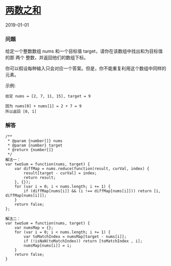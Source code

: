 # [两数之和](https://leetcode-cn.com/problems/two-sum)
2019-01-01

### 问题

给定一个整数数组 nums 和一个目标值 target，请你在该数组中找出和为目标值的那 两个 整数，并返回他们的数组下标。

你可以假设每种输入只会对应一个答案。但是，你不能重复利用这个数组中同样的元素。

示例:

```
给定 nums = [2, 7, 11, 15], target = 9

因为 nums[0] + nums[1] = 2 + 7 = 9
所以返回 [0, 1]
```

### 解答

```
/**
 * @param {number[]} nums
 * @param {number} target
 * @return {number[]}
 */
解法一：
var twoSum = function(nums, target) {
    var diffMap = nums.reduce(function(result, curVal, index) {
        result[target - curVal] = index;
        return result;
    }, {});
    for (var i = 0; i < nums.length; i += 1) {
        if (diffMap[nums[i]] && (i !== diffMap[nums[i]])) return [i, diffMap[nums[i]]];
    }
    return false;
};

解法二：
var twoSum = function(nums, target) {
    var numsMap = {};
    for (var i = 0; i < nums.length; i += 1) {
        var toMatchIndex = numsMap[target - nums[i]];
        if (!isNaN(toMatchIndex)) return [toMatchIndex , i];
        numsMap[nums[i]] = i;
    }
    return false;
}
```